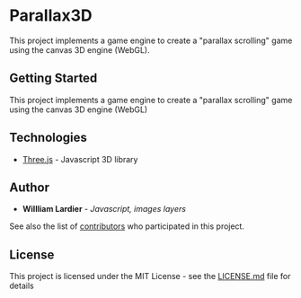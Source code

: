 # Parallax3D

This project implements a game engine to create a "parallax scrolling" game using the canvas 3D engine (WebGL).

## Getting Started

This project implements a game engine to create a "parallax scrolling" game using the canvas 3D engine (WebGL)

## Technologies

* [Three.js](https://threejs.org/) - Javascript 3D library

## Author

* **Willliam Lardier** - *Javascript, images layers*

See also the list of [contributors](https://github.com/Seragonia/parallax3d/graphs/contributors) who participated in this project.

## License

This project is licensed under the MIT License - see the [LICENSE.md](LICENSE.md) file for details
